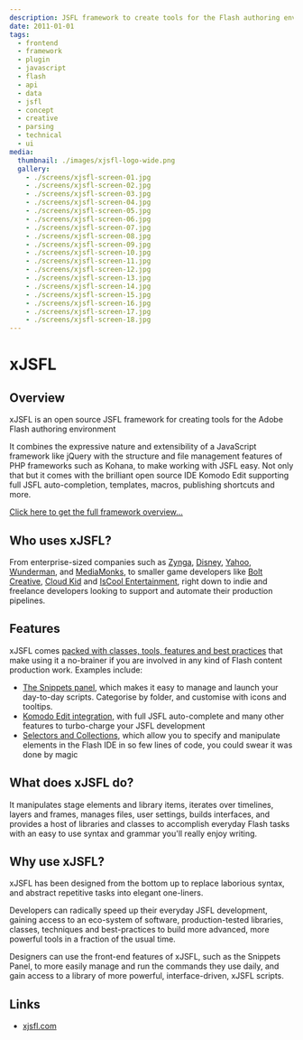 ```yaml
---
description: JSFL framework to create tools for the Flash authoring environment
date: 2011-01-01
tags:
  - frontend
  - framework
  - plugin
  - javascript
  - flash
  - api
  - data
  - jsfl
  - concept
  - creative
  - parsing
  - technical
  - ui
media:
  thumbnail: ./images/xjsfl-logo-wide.png
  gallery:
    - ./screens/xjsfl-screen-01.jpg
    - ./screens/xjsfl-screen-02.jpg
    - ./screens/xjsfl-screen-03.jpg
    - ./screens/xjsfl-screen-04.jpg
    - ./screens/xjsfl-screen-05.jpg
    - ./screens/xjsfl-screen-06.jpg
    - ./screens/xjsfl-screen-07.jpg
    - ./screens/xjsfl-screen-08.jpg
    - ./screens/xjsfl-screen-09.jpg
    - ./screens/xjsfl-screen-10.jpg
    - ./screens/xjsfl-screen-11.jpg
    - ./screens/xjsfl-screen-12.jpg
    - ./screens/xjsfl-screen-13.jpg
    - ./screens/xjsfl-screen-14.jpg
    - ./screens/xjsfl-screen-15.jpg
    - ./screens/xjsfl-screen-16.jpg
    - ./screens/xjsfl-screen-17.jpg
    - ./screens/xjsfl-screen-18.jpg
---
```


# xJSFL

## Overview

xJSFL is an open source JSFL framework for creating tools for the Adobe Flash authoring environment

It combines the expressive nature and extensibility of a JavaScript framework like jQuery with the structure and file management features of PHP frameworks such as Kohana, to make working with JSFL easy. Not only that but it comes with the brilliant open source IDE Komodo Edit supporting full JSFL auto-completion, templates, macros, publishing shortcuts and more.

[Click here to get the full framework overview...](http://xjsfl.com/support/guides/framework/xjsfl-overview)

## Who uses xJSFL?

From enterprise-sized companies such as [Zynga](https://zynga.com/), [Disney](https://disney.co.uk/disneyinteractivestudios/), [Yahoo](https://developer.yahoo.com/flash/), [Wunderman](https://wunderman.co.uk/), and [MediaMonks](https://mediamonks.com/), to smaller game developers like [Bolt Creative](https://boltcreative.com/), [Cloud Kid](https://cloudkid.com/) and [IsCool Entertainment](https://iscoolentertainment.com/en/), right down to indie and freelance developers looking to support and automate their production pipelines.

## Features

xJSFL comes [packed with classes, tools, features and best practices](http://xjsfl.com/features) that make using it a no-brainer if you are involved in any kind of Flash content production work. Examples include:

- [The Snippets panel](http://xjsfl.com/feature/snippets-panel), which makes it easy to manage and launch your day-to-day scripts. Categorise by folder, and customise with icons and tooltips.
- [Komodo Edit integration](http://xjsfl.com/feature/komodo-edit), with full JSFL auto-complete and many other features to turbo-charge your JSFL development
- [Selectors and Collections](http://xjsfl.com/feature/selectors-collections), which allow you to specify and manipulate elements in the Flash IDE in so few lines of code, you could swear it was done by magic

## What does xJSFL do?

It manipulates stage elements and library items, iterates over timelines, layers and frames, manages files, user settings, builds interfaces, and provides a host of libraries and classes to accomplish everyday Flash tasks with an easy to use syntax and grammar you'll really enjoy writing.

## Why use xJSFL?

xJSFL has been designed from the bottom up to replace laborious syntax, and abstract repetitive tasks into elegant one-liners.

Developers can radically speed up their everyday JSFL development, gaining access to an eco-system of software, production-tested libraries, classes, techniques and best-practices to build more advanced, more powerful tools in a fraction of the usual time.

Designers can use the front-end features of xJSFL, such as the Snippets Panel, to more easily manage and run the commands they use daily, and gain access to a library of more powerful, interface-driven, xJSFL scripts.

## Links

- [xjsfl.com](http://xjsfl.com)
